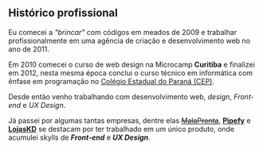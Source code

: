 
<div class="aboutme__content">

## Histórico profissional

Eu comecei a _"brincar"_ com códigos em meados de 2009 e trabalhar profissionalmente em uma agência de criação e desenvolvimento web no ano de 2011.

Em 2010 comecei o curso de web design na Microcamp **Curitiba** e finalizei em 2012, nesta mesma época conclui o curso técnico em informática com ênfase em programação no [Colégio Estadual do Paraná (CEP)](http://www.cep.pr.gov.br/pagina-59.html).

Desde então venho trabalhando com desenvolvimento web, _design_, _Front-end_ e _UX Design_.

Já passei por algumas tantas empresas, dentre elas <strike>[MalaPronta](http://www.malapronta.com.br/)</strike>, **[Pipefy](https://www.pipefy.com/)** e **[LojasKD](https://www.lojaskd.com.br/)** se destacam por ter trabalhado em um único produto, onde acumulei skylls de **_Front-end_** e **_UX Design_**.

</div>

